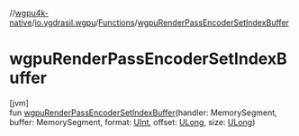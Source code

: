 //[wgpu4k-native](../../../index.md)/[io.ygdrasil.wgpu](../index.md)/[Functions](index.md)/[wgpuRenderPassEncoderSetIndexBuffer](wgpu-render-pass-encoder-set-index-buffer.md)

# wgpuRenderPassEncoderSetIndexBuffer

[jvm]\
fun [wgpuRenderPassEncoderSetIndexBuffer](wgpu-render-pass-encoder-set-index-buffer.md)(handler: MemorySegment, buffer: MemorySegment, format: [UInt](https://kotlinlang.org/api/core/kotlin-stdlib/kotlin/-u-int/index.html), offset: [ULong](https://kotlinlang.org/api/core/kotlin-stdlib/kotlin/-u-long/index.html), size: [ULong](https://kotlinlang.org/api/core/kotlin-stdlib/kotlin/-u-long/index.html))